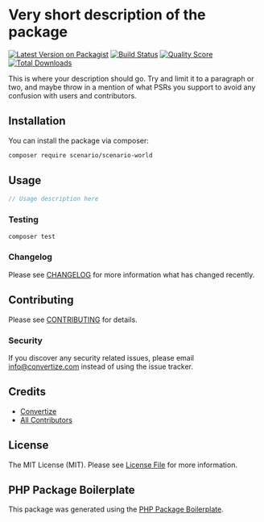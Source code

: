 # Very short description of the package

[![Latest Version on Packagist](https://img.shields.io/packagist/v/scenario/scenario-world.svg?style=flat-square)](https://packagist.org/packages/scenario/scenario-world)
[![Build Status](https://img.shields.io/travis/scenario/scenario-world/master.svg?style=flat-square)](https://travis-ci.org/scenario/scenario-world)
[![Quality Score](https://img.shields.io/scrutinizer/g/scenario/scenario-world.svg?style=flat-square)](https://scrutinizer-ci.com/g/scenario/scenario-world)
[![Total Downloads](https://img.shields.io/packagist/dt/scenario/scenario-world.svg?style=flat-square)](https://packagist.org/packages/scenario/scenario-world)

This is where your description should go. Try and limit it to a paragraph or two, and maybe throw in a mention of what PSRs you support to avoid any confusion with users and contributors.

## Installation

You can install the package via composer:

```bash
composer require scenario/scenario-world
```

## Usage

``` php
// Usage description here
```

### Testing

``` bash
composer test
```

### Changelog

Please see [CHANGELOG](CHANGELOG.md) for more information what has changed recently.

## Contributing

Please see [CONTRIBUTING](CONTRIBUTING.md) for details.

### Security

If you discover any security related issues, please email info@convertize.com instead of using the issue tracker.

## Credits

- [Convertize](https://github.com/scenario)
- [All Contributors](../../contributors)

## License

The MIT License (MIT). Please see [License File](LICENSE.md) for more information.

## PHP Package Boilerplate

This package was generated using the [PHP Package Boilerplate](https://laravelpackageboilerplate.com).